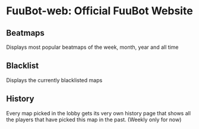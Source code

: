 # FuuBot-web: Official FuuBot Website

## Beatmaps

Displays most popular beatmaps of the week, month, year and all time

## Blacklist

Displays the currently blacklisted maps

## History

Every map picked in the lobby gets its very own history page that shows all the players that have picked this map in the past. (Weekly only for now)
